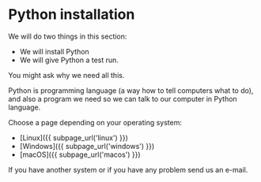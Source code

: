 # Python installation

We will do two things in this section:

* We will install Python
* We will give Python a test run.

You might ask why we need all this.

Python is programming language (a way how to tell computers what to do), 
and also a program we need so we can talk to our computer in Python language.

Choose a page depending on your operating system:

* [Linux]({{ subpage_url('linux') }})
* [Windows]({{ subpage_url('windows') }})
* [macOS]({{ subpage_url('macos') }})


If you have another system or if you have any problem send us an e-mail.
